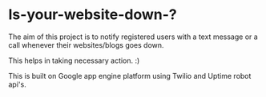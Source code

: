 Is-your-website-down-?
=====================
The aim of this project is to notify registered users with a text message or a call  whenever their websites/blogs goes down.

This helps in taking necessary action. :)

This is built on Google app engine platform using Twilio and Uptime robot api's.
